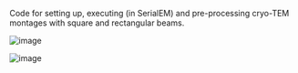 Code for setting up, executing (in SerialEM) and pre-processing cryo-TEM montages with square and rectangular beams.

![image](https://github.com/user-attachments/assets/ada5a438-030c-4055-bcaf-37fcf7446b40)


![image](https://github.com/user-attachments/assets/3c5b17b2-15b6-42af-8514-ced58d06e51b)
